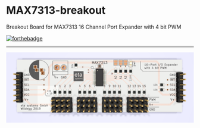 # MAX7313-breakout
Breakout Board for MAX7313 16 Channel Port Expander with 4 bit PWM

[![forthebadge](https://forthebadge.com/images/badges/cc-by.svg)](https://forthebadge.com)

---

![PCB](kicad_pcb.png)



